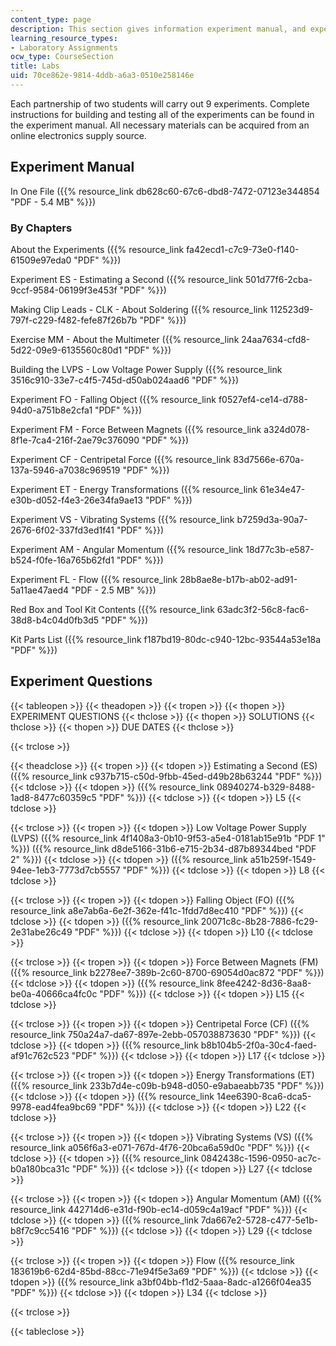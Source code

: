 ```yaml
---
content_type: page
description: This section gives information experiment manual, and experiment questions.
learning_resource_types:
- Laboratory Assignments
ocw_type: CourseSection
title: Labs
uid: 70ce862e-9814-4ddb-a6a3-0510e258146e
---
```


Each partnership of two students will carry out 9 experiments. Complete instructions for building and testing all of the experiments can be found in the experiment manual. All necessary materials can be acquired from an online electronics supply source.

Experiment Manual
-----------------

In One File ({{% resource_link db628c60-67c6-dbd8-7472-07123e344854 "PDF - 5.4 MB" %}})

### By Chapters

About the Experiments ({{% resource_link fa42ecd1-c7c9-73e0-f140-61509e97eda0 "PDF" %}})

Experiment ES - Estimating a Second ({{% resource_link 501d77f6-2cba-9ccf-9584-06199f3e453f "PDF" %}})

Making Clip Leads - CLK - About Soldering ({{% resource_link 112523d9-797f-c229-f482-fefe87f26b7b "PDF" %}})

Exercise MM - About the Multimeter ({{% resource_link 24aa7634-cfd8-5d22-09e9-6135560c80d1 "PDF" %}})

Building the LVPS - Low Voltage Power Supply ({{% resource_link 3516c910-33e7-c4f5-745d-d50ab024aad6 "PDF" %}})

Experiment FO - Falling Object ({{% resource_link f0527ef4-ce14-d788-94d0-a751b8e2cfa1 "PDF" %}})

Experiment FM - Force Between Magnets ({{% resource_link a324d078-8f1e-7ca4-216f-2ae79c376090 "PDF" %}})

Experiment CF - Centripetal Force ({{% resource_link 83d7566e-670a-137a-5946-a7038c969519 "PDF" %}})

Experiment ET - Energy Transformations ({{% resource_link 61e34e47-e30b-d052-f4e3-26e34fa9ae13 "PDF" %}})

Experiment VS - Vibrating Systems ({{% resource_link b7259d3a-90a7-2676-6f02-337fd3ed1f41 "PDF" %}})

Experiment AM - Angular Momentum ({{% resource_link 18d77c3b-e587-b524-f0fe-16a765b62fd1 "PDF" %}})

Experiment FL - Flow ({{% resource_link 28b8ae8e-b17b-ab02-ad91-5a11ae47aed4 "PDF - 2.5 MB" %}})

Red Box and Tool Kit Contents ({{% resource_link 63adc3f2-56c8-fac6-38d8-b4c04d0fb3d5 "PDF" %}})

Kit Parts List ({{% resource_link f187bd19-80dc-c940-12bc-93544a53e18a "PDF" %}})

Experiment Questions
--------------------

{{< tableopen >}}
{{< theadopen >}}
{{< tropen >}}
{{< thopen >}}
EXPERIMENT QUESTIONS
{{< thclose >}}
{{< thopen >}}
SOLUTIONS
{{< thclose >}}
{{< thopen >}}
DUE DATES
{{< thclose >}}

{{< trclose >}}

{{< theadclose >}}
{{< tropen >}}
{{< tdopen >}}
Estimating a Second (ES) ({{% resource_link c937b715-c50d-9fbb-45ed-d49b28b63244 "PDF" %}})
{{< tdclose >}}
{{< tdopen >}}
({{% resource_link 08940274-b329-8488-1ad8-8477c60359c5 "PDF" %}})
{{< tdclose >}}
{{< tdopen >}}
L5
{{< tdclose >}}

{{< trclose >}}
{{< tropen >}}
{{< tdopen >}}
Low Voltage Power Supply (LVPS) ({{% resource_link 4f1408a3-0b10-9f53-a5e4-0181ab15e91b "PDF 1" %}}) ({{% resource_link d8de5166-31b6-e715-2b34-d87b89344bed "PDF 2" %}})
{{< tdclose >}}
{{< tdopen >}}
({{% resource_link a51b259f-1549-94ee-1eb3-7773d7cb5557 "PDF" %}})
{{< tdclose >}}
{{< tdopen >}}
L8
{{< tdclose >}}

{{< trclose >}}
{{< tropen >}}
{{< tdopen >}}
Falling Object (FO) ({{% resource_link a8e7ab6a-6e2f-362e-f41c-1fdd7d8ec410 "PDF" %}})
{{< tdclose >}}
{{< tdopen >}}
({{% resource_link 20071c8c-8b28-7886-fc29-2e31abe26c49 "PDF" %}})
{{< tdclose >}}
{{< tdopen >}}
L10
{{< tdclose >}}

{{< trclose >}}
{{< tropen >}}
{{< tdopen >}}
Force Between Magnets (FM) ({{% resource_link b2278ee7-389b-2c60-8700-69054d0ac872 "PDF" %}})
{{< tdclose >}}
{{< tdopen >}}
({{% resource_link 8fee4242-8d36-8aa8-be0a-40666ca4fc0c "PDF" %}})
{{< tdclose >}}
{{< tdopen >}}
L15
{{< tdclose >}}

{{< trclose >}}
{{< tropen >}}
{{< tdopen >}}
Centripetal Force (CF) ({{% resource_link 750a24a7-da67-897e-2ebb-057038873630 "PDF" %}})
{{< tdclose >}}
{{< tdopen >}}
({{% resource_link b8b104b5-2f0a-30c4-faed-af91c762c523 "PDF" %}})
{{< tdclose >}}
{{< tdopen >}}
L17
{{< tdclose >}}

{{< trclose >}}
{{< tropen >}}
{{< tdopen >}}
Energy Transformations (ET) ({{% resource_link 233b7d4e-c09b-b948-d050-e9abaeabb735 "PDF" %}})
{{< tdclose >}}
{{< tdopen >}}
({{% resource_link 14ee6390-8ca6-dca5-9978-ead4fea9bc69 "PDF" %}})
{{< tdclose >}}
{{< tdopen >}}
L22
{{< tdclose >}}

{{< trclose >}}
{{< tropen >}}
{{< tdopen >}}
Vibrating Systems (VS) ({{% resource_link a056f6a3-e071-767d-4f76-20bca6a59d0c "PDF" %}})
{{< tdclose >}}
{{< tdopen >}}
({{% resource_link 0842438c-1596-0950-ac7c-b0a180bca31c "PDF" %}})
{{< tdclose >}}
{{< tdopen >}}
L27
{{< tdclose >}}

{{< trclose >}}
{{< tropen >}}
{{< tdopen >}}
Angular Momentum (AM) ({{% resource_link 442714d6-e31d-f90b-ec14-d059c4a19acf "PDF" %}})
{{< tdclose >}}
{{< tdopen >}}
({{% resource_link 7da667e2-5728-c477-5e1b-b8f7c9cc5416 "PDF" %}})
{{< tdclose >}}
{{< tdopen >}}
L29
{{< tdclose >}}

{{< trclose >}}
{{< tropen >}}
{{< tdopen >}}
Flow ({{% resource_link 183619b6-62d4-85bd-88cc-71e94f5e3a69 "PDF" %}})
{{< tdclose >}}
{{< tdopen >}}
({{% resource_link a3bf04bb-f1d2-5aaa-8adc-a1266f04ea35 "PDF" %}})
{{< tdclose >}}
{{< tdopen >}}
L34
{{< tdclose >}}

{{< trclose >}}

{{< tableclose >}}